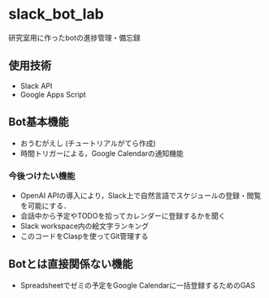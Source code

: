 # slack_bot_lab
研究室用に作ったbotの進捗管理・備忘録

## 使用技術
* Slack API
* Google Apps Script

## Bot基本機能
* おうむがえし (チュートリアルがてら作成)
* 時間トリガーによる，Google Calendarの通知機能
### 今後つけたい機能
* OpenAI APIの導入により，Slack上で自然言語でスケジュールの登録・閲覧を可能にする．
* 会話中から予定やTODOを拾ってカレンダーに登録するかを聞く
* Slack workspace内の絵文字ランキング
* このコードをClaspを使ってGit管理する

## Botとは直接関係ない機能
* Spreadsheetでゼミの予定をGoogle Calendarに一括登録するためのGAS
